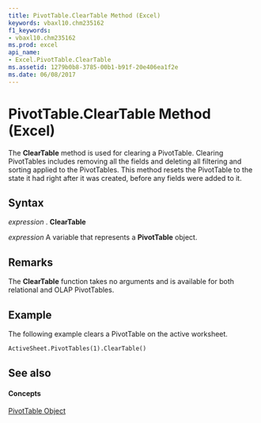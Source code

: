 ```yaml
---
title: PivotTable.ClearTable Method (Excel)
keywords: vbaxl10.chm235162
f1_keywords:
- vbaxl10.chm235162
ms.prod: excel
api_name:
- Excel.PivotTable.ClearTable
ms.assetid: 1279b0b8-3785-00b1-b91f-20e406ea1f2e
ms.date: 06/08/2017
---
```



# PivotTable.ClearTable Method (Excel)

The  **ClearTable** method is used for clearing a PivotTable. Clearing PivotTables includes removing all the fields and deleting all filtering and sorting applied to the PivotTables. This method resets the PivotTable to the state it had right after it was created, before any fields were added to it.


## Syntax

 _expression_ . **ClearTable**

 _expression_ A variable that represents a **PivotTable** object.


## Remarks

The  **ClearTable** function takes no arguments and is available for both relational and OLAP PivotTables.


## Example

The following example clears a PivotTable on the active worksheet.


```vb
ActiveSheet.PivotTables(1).ClearTable()
```


## See also


#### Concepts


[PivotTable Object](pivottable-object-excel.md)

